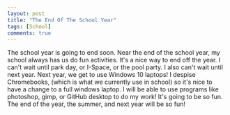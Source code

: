 ```yaml
---
layout: post
title: "The End Of The School Year"
tags: [School]
comments: true
---
```


The school year is going to end soon. Near the end of the school year, my school always has us do fun activities. It's a nice way to end off the year. I can't wait until park day, or I-Space, or the pool party. I also can't wait until next year. Next year, we get to use Windows 10 laptops! I despise Chromebooks, (which is what we currently use in school) so it's nice to have a change to a full windows laptop. I will be able to use programs like photoshop, gimp, or GitHub desktop to do my work! It's going to be so fun. The end of the year, the summer, and next year will be so fun!
